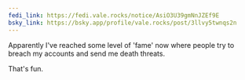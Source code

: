 ```yaml
---
fedi_link: https://fedi.vale.rocks/notice/AsiO3U39gmNnJZEf9E
bsky_link: https://bsky.app/profile/vale.rocks/post/3llvy5twnqs2n
---
```


Apparently I've reached some level of 'fame' now where people try to breach my accounts and send me death threats.

That's fun.
